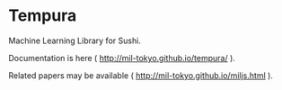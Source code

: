 Tempura
==============

Machine Learning Library for Sushi.


Documentation is here ( http://mil-tokyo.github.io/tempura/ ).

Related papers may be available ( http://mil-tokyo.github.io/miljs.html ).
